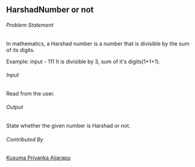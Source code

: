 ## HarshadNumber or not

###### Problem Statement
In mathematics, a Harshad number is a number that is divisible by the sum of its digits.

Example: input - 111
It is divisible by 3, sum of it's digits(1+1+1).

###### Input
Read from the user.

###### Output
State whether the given number is Harshad or not.

###### Contributed By
[Kusuma Priyanka Ajjarapu](https://github.com/kusumapriyankaajjarapu)